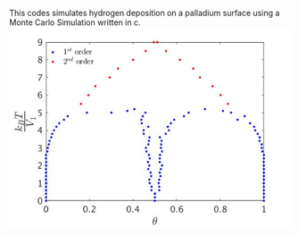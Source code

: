 This codes simulates hydrogen deposition on a palladium surface using a Monte Carlo Simulation written in c. 
![](PhaseDiagram.jpg) 
